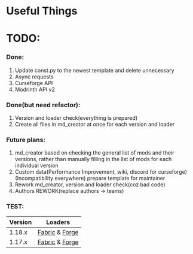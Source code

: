 # Useful Things

# TODO:
### Done:

1. Update const.py to the newest template and delete unnecessary
2. Async requests
3. Curseforge API
4. Modrinth API v2


### Done(but need refactor):

1. Version and loader check(everything is prepared)
2. Create all files in md_creator at once for each version and loader

### Future plans:
1. md_creator based on checking the general list of mods and their versions, rather than manually filling in the list of mods for each individual version
2. Custom data(Performance Improvement, wiki, discord for curseforge)(Incompatibility everywhere)
prepare template for maintainer
3. Rework md_creator, version and loader check(coz bad code)
4. Authors REWORK(replace authors -> teams)

### TEST:

| Version | Loaders |
| --- | :---: |
| 1.18.x | [Fabric](performance/1.18.x-fabric.md) & [Forge](performance/1.18.x-forge.md) |
| 1.17.x | [Fabric](performance/1.17.x-fabric.md) & [Forge](performance/1.17.x-forge.md) |
